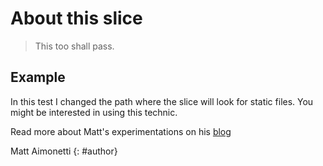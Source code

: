 # About this slice

> This too shall pass.

## Example

In this test I changed the path where the slice will look for static files.
You might be interested in using this technic.

Read more about Matt's experimentations on his [blog][]

Matt Aimonetti
{: #author}




[blog]: http://merbist.com